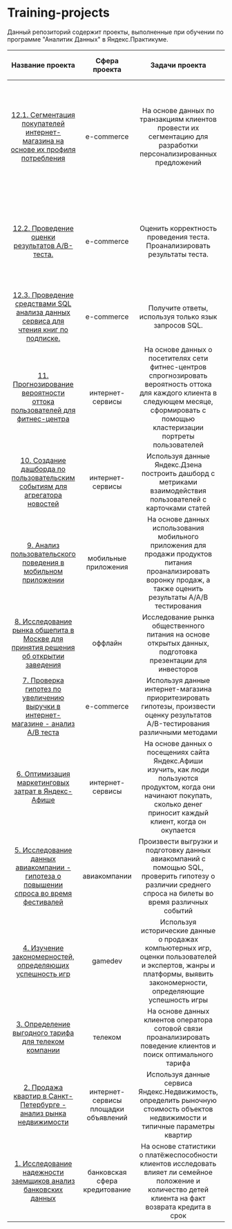 # Training-projects
Данный репозиторий содержит проекты, выполненные при обучении по программе "Аналитик Данных" в Яндекс.Практикуме.

| Название проекта | Сфера проекта | Задачи проекта | Используемые инструменты и навыки |
| :--------------------: | :---------------------: |:---------------------------:| :---------------------------:|
| [12.1. Сегментация покупателей интернет-магазина на основе их профиля потребления](https://github.com/SergeyTachkov/Training-projects/tree/main/e-commerce_analysis_product_range_and_customers) | e-commerce | На основе данных по транзакциям клиентов провести их сегментацию для разработки персонализированных предложений | `Pandas` `NumPy` `Matplotlib` `Seaborn` `Plotly` `SciPy` `PyMystem3` `Sklearn` `Requests` `Tableau` `Предобработка данных` `Исследовательский анализ` `Кластеризация` `Проверка стат.гипотез` `Продуктовые метрики` | 
| [12.2. Проведение оценки результатов A/B-теста.](https://github.com/SergeyTachkov/Training-projects/tree/main/e-commerce_evaluating_the_results_A_B_test) | e-commerce | Оценить корректность проведения теста. Проанализировать результаты теста. | `Pandas` `NumPy` `Matplotlib` `Seaborn` `Plotly` `SciPy` `Предобработка данных` `Исследовательский анализ` `Кластеризация` `Проверка стат.гипотез` `Продуктовые метрики` | 
| [12.3. Проведение средствами SQL анализа данных сервиса для чтения книг по подписке.](https://github.com/SergeyTachkov/Training-projects/tree/main/internet-service_SQL_data_analysis) | e-commerce | Получите ответы, используя только язык запросов SQL. | `Pandas` `sqlalchemy` `SQL` | 
| [11. Прогнозирование вероятности оттока пользователей для фитнес-центра](https://github.com/SergeyTachkov/Training-projects/tree/main/offline_development_strategy_fo_fitness_centers) | интернет-сервисы | На основе данных о посетителях сети фитнес-центров спрогнозировать вероятность оттока для каждого клиента в следующем месяце, сформировать с помощью кластеризации портреты пользователей | `Matplotlib` `Pandas` `Python` `Seaborn` `Sklearn` `Классификация` `Кластеризация` `Машинное обучение` |
| [10. Создание дашборда по пользовательским событиям для агрегатора новостей](https://github.com/SergeyTachkov/Training-projects/tree/main/internet-service_metrics_research_dashboard) | интернет-сервисы | Используя данные Яндекс.Дзена построить дашборд с метриками взаимодействия пользователей с карточками статей | `PostgreSQL` `Python` `SQLAlchemy`  `Tableau` `Dash` `Продуктовые метрики` `Построение дашбордов` |
| [9. Анализ пользовательского поведения в мобильном приложении](https://github.com/SergeyTachkov/Training-projects/tree/main/mobile_app_e-commerce_sale_of_food) | мобильные приложения | На основе данных использования мобильного приложения для продажи продуктов питания проанализировать воронку продаж, а также оценить результаты A/A/B тестирования | `A/B - тестирование` `Plotly` `Pandas` `Matplotlib` `Python` `Seaborn` `Визуализация данных` `Проверка стат.гипотез` `Продуктовые метрики` `Событийная аналитика` |
| [8. Исследование рынка общепита в Москве для принятия решения об открытии заведения](https://github.com/SergeyTachkov/Training-projects/tree/main/public_catering_research)| оффлайн | Исследование рынка общественного питания на основе открытых данных, подготовка презентации для инвесторов | `Plotly` `Pandas` `Python` `Seaborn` `Визуализация данных` |
| [7. Проверка гипотез по увеличению выручки в интернет-магазине - анализ A/B теста](https://github.com/SergeyTachkov/Training-projects/tree/main/e-commerce_business_metrics_A_B_test)| e-commerce | Используя данные интернет-магазина приоритезировать гипотезы, произвести оценку результатов A/B-тестирования различными методами | `A/B - тестирование` `Matplotlib` `Pandas` `Python` `SciPy` `Проверка стат.гипотез` |
| [6. Оптимизация маркетинговых затрат в Яндекс-Афише](https://github.com/SergeyTachkov/Training-projects/tree/main/e-commerce_research_to_optimize_advertising_costs)| интернет-сервисы | На основе данных о посещениях сайта Яндекс.Афиши изучить, как люди пользуются продуктом, когда они начинают покупать, сколько денег приносит каждый клиент, когда он окупается | `Matplotlib` `Pandas` `Python` `Когортный анализ` `Продуктовые метрики` `Юнит-экономика` |
| [5. Исследование данных авиакомпании - гипотеза о повышении спроса во время фестивалей](https://github.com/SergeyTachkov/Training-projects/tree/main/airlines_research_for_the_sale_of_air_tickets)| авиакомпании | Произвести выгрузки и подготовку данных авиакомпаний с помощью SQL, проверить гипотезу о различии среднего спроса на билеты во время различных событий | `Matplotlib` `Pandas` `Python` `SciPy` `SQL` `Проверка стат.гипотез` |
| [4. Изучение закономерностей, определяющих успешность игр](https://github.com/SergeyTachkov/Training-projects/tree/main/gamedev_e-commerce)| gamedev | Используя исторические данные о продажах компьютерных игр, оценки пользователей и экспертов, жанры и платформы, выявить закономерности, определяющие успешность игры | `Matplotlib` `Pandas` `NumPy` `Python` `SciPy` `Описательная статистика` `Исследовательский анализ` `Предобработка данных` `Проверка стат.гипотез` |
| [3. Определение выгодного тарифа для телеком компании](https://github.com/SergeyTachkov/Training-projects/tree/main/telecom_comparison_of_tariff_plans)| телеком | На основе данных клиентов оператора сотовой связи проанализировать поведение клиентов и поиск оптимального тарифа | `Matplotlib` `Pandas` `NumPy` `Python` `SciPy` `Описательная статистика` `Проверка стат.гипотез` |
| [2. Продажа квартир в Санкт-Петербурге - анализ рынка недвижимости](https://github.com/SergeyTachkov/Training-projects/tree/main/real_estate_sale_of_apartments)| интернет-сервисы площадки объявлений | Используя данные сервиса Яндекс.Недвижимость, определить рыночную стоимость объектов недвижимости и типичные параметры квартир | `Matplotlib` `Pandas` `Python` `Визуализация данных` `Исследовательский анализ` `Предобработка данных` |
| [1. Исследование надежности заемщиков анализ банковских данных](https://github.com/SergeyTachkov/Training-projects/tree/main/bank_loan_reliability)| банковская сфера кредитование | На основе статистики о платёжеспособности клиентов исследовать влияет ли семейное положение и количество детей клиента на факт возврата кредита в срок | `Pandas` `PyMystem3` `Python` `Лемматизация` `Предобработка данных` | 

